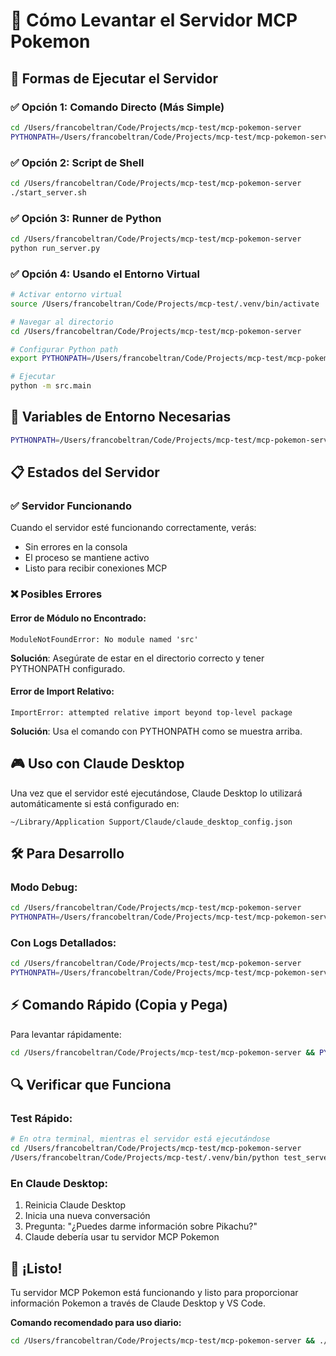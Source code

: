 # 🚀 Cómo Levantar el Servidor MCP Pokemon

## 🎯 Formas de Ejecutar el Servidor

### ✅ Opción 1: Comando Directo (Más Simple)

```bash
cd /Users/francobeltran/Code/Projects/mcp-test/mcp-pokemon-server
PYTHONPATH=/Users/francobeltran/Code/Projects/mcp-test/mcp-pokemon-server /Users/francobeltran/Code/Projects/mcp-test/.venv/bin/python -m src.main
```

### ✅ Opción 2: Script de Shell

```bash
cd /Users/francobeltran/Code/Projects/mcp-test/mcp-pokemon-server
./start_server.sh
```

### ✅ Opción 3: Runner de Python

```bash
cd /Users/francobeltran/Code/Projects/mcp-test/mcp-pokemon-server
python run_server.py
```

### ✅ Opción 4: Usando el Entorno Virtual

```bash
# Activar entorno virtual
source /Users/francobeltran/Code/Projects/mcp-test/.venv/bin/activate

# Navegar al directorio
cd /Users/francobeltran/Code/Projects/mcp-test/mcp-pokemon-server

# Configurar Python path
export PYTHONPATH=/Users/francobeltran/Code/Projects/mcp-test/mcp-pokemon-server

# Ejecutar
python -m src.main
```

## 🔧 Variables de Entorno Necesarias

```bash
PYTHONPATH=/Users/francobeltran/Code/Projects/mcp-test/mcp-pokemon-server
```

## 📋 Estados del Servidor

### ✅ Servidor Funcionando
Cuando el servidor esté funcionando correctamente, verás:
- Sin errores en la consola
- El proceso se mantiene activo
- Listo para recibir conexiones MCP

### ❌ Posibles Errores

#### Error de Módulo no Encontrado:
```
ModuleNotFoundError: No module named 'src'
```
**Solución**: Asegúrate de estar en el directorio correcto y tener PYTHONPATH configurado.

#### Error de Import Relativo:
```
ImportError: attempted relative import beyond top-level package
```
**Solución**: Usa el comando con PYTHONPATH como se muestra arriba.

## 🎮 Uso con Claude Desktop

Una vez que el servidor esté ejecutándose, Claude Desktop lo utilizará automáticamente si está configurado en:
```
~/Library/Application Support/Claude/claude_desktop_config.json
```

## 🛠️ Para Desarrollo

### Modo Debug:
```bash
cd /Users/francobeltran/Code/Projects/mcp-test/mcp-pokemon-server
PYTHONPATH=/Users/francobeltran/Code/Projects/mcp-test/mcp-pokemon-server /Users/francobeltran/Code/Projects/mcp-test/.venv/bin/python -m src.main --debug
```

### Con Logs Detallados:
```bash
cd /Users/francobeltran/Code/Projects/mcp-test/mcp-pokemon-server
PYTHONPATH=/Users/francobeltran/Code/Projects/mcp-test/mcp-pokemon-server LOG_LEVEL=DEBUG /Users/francobeltran/Code/Projects/mcp-test/.venv/bin/python -m src.main
```

## ⚡ Comando Rápido (Copia y Pega)

Para levantar rápidamente:

```bash
cd /Users/francobeltran/Code/Projects/mcp-test/mcp-pokemon-server && PYTHONPATH=/Users/francobeltran/Code/Projects/mcp-test/mcp-pokemon-server /Users/francobeltran/Code/Projects/mcp-test/.venv/bin/python -m src.main
```

## 🔍 Verificar que Funciona

### Test Rápido:
```bash
# En otra terminal, mientras el servidor está ejecutándose
cd /Users/francobeltran/Code/Projects/mcp-test/mcp-pokemon-server
/Users/francobeltran/Code/Projects/mcp-test/.venv/bin/python test_server.py
```

### En Claude Desktop:
1. Reinicia Claude Desktop
2. Inicia una nueva conversación
3. Pregunta: "¿Puedes darme información sobre Pikachu?"
4. Claude debería usar tu servidor MCP Pokemon

## 🎉 ¡Listo!

Tu servidor MCP Pokemon está funcionando y listo para proporcionar información Pokemon a través de Claude Desktop y VS Code.

**Comando recomendado para uso diario:**
```bash
cd /Users/francobeltran/Code/Projects/mcp-test/mcp-pokemon-server && ./start_server.sh
```

